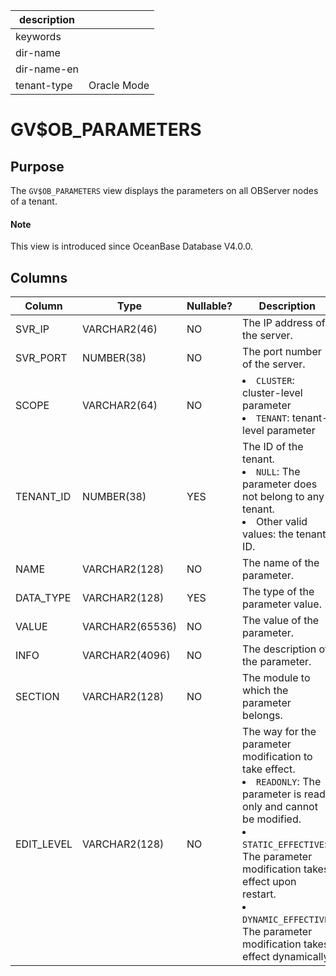 |description||
|---|---|
|keywords||
|dir-name||
|dir-name-en||
|tenant-type|Oracle Mode|

# GV$OB_PARAMETERS

## Purpose

The `GV$OB_PARAMETERS` view displays the parameters on all OBServer nodes of a tenant.

<main id="notice" type='explain'>
  <h4>Note</h4>
  <p>This view is introduced since OceanBase Database V4.0.0. </p>
</main>

## Columns

| Column | Type | Nullable? | Description |
|------------|-----------------|------------|---------------------------------------------------------------------------------------------------|
| SVR_IP | VARCHAR2(46) | NO | The IP address of the server. |
| SVR_PORT | NUMBER(38) | NO | The port number of the server. |
| SCOPE | VARCHAR2(64) | NO | <li> `CLUSTER`: cluster-level parameter   <li> `TENANT`: tenant-level parameter |
| TENANT_ID | NUMBER(38) | YES | The ID of the tenant. <li> `NULL`: The parameter does not belong to any tenant.   <li> Other valid values: the tenant ID. |
| NAME | VARCHAR2(128) | NO | The name of the parameter. |
| DATA_TYPE | VARCHAR2(128) | YES | The type of the parameter value. |
| VALUE | VARCHAR2(65536) | NO | The value of the parameter. |
| INFO | VARCHAR2(4096) | NO | The description of the parameter. |
| SECTION | VARCHAR2(128) | NO | The module to which the parameter belongs. |
| EDIT_LEVEL | VARCHAR2(128) | NO | The way for the parameter modification to take effect. <li> `READONLY`: The parameter is read-only and cannot be modified.   <li> `STATIC_EFFECTIVE`: The parameter modification takes effect upon restart.   <li> `DYNAMIC_EFFECTIVE`: The parameter modification takes effect dynamically. |